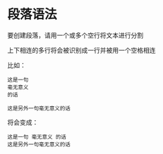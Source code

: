 # 段落语法

要创建段落，请用一个或多个空行将文本进行分割

上下相连的多行将会被识别成一行并被用一个空格相连

比如：

```
这是一句
毫无意义
的话

这是另外一句毫无意义的话
```
将会变成：
```
这是一句 毫无意义 的话
这是另外一句毫无意义的话
```

